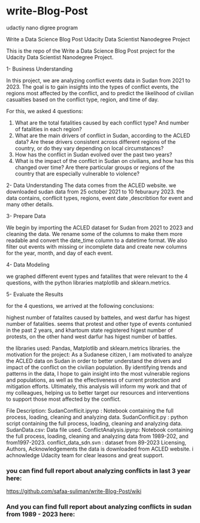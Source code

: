 # write-Blog-Post
udactiy nano digree program

Write a Data Science Blog Post
Udacity Data Scientist Nanodegree Project

This is the repo of the Write a Data Science Blog Post project for the Udacity Data Scientist Nanodegree Project.

1- Business Understanding

In this project, we are analyzing conflict events data in Sudan from 2021 to 2023. The goal is to gain insights into the types of conflict events, the regions most affected by the conflict, and to predict the likelihood of civilian casualties based on the conflict type, region, and time of day.


For this, we asked 4 questions:
1. What are the total fatalities caused by each conflict type? And number of fatalities in each region?
2. What are the main drivers of conflict in Sudan, according to the ACLED data? Are these drivers consistent across different regions of the country, or do they vary depending on local circumstances?
3. How has the conflict in Sudan evolved over the past two years?
4. What is the impact of the conflict in Sudan on civilians, and how has this changed over time? Are there particular groups or regions of the country that are especially vulnerable to violence?

2- Data Understanding
The data comes from the ACLED website. we downloaded sudan data from 25 october 2021 to 10 feburaury 2023.
the data contains, conflicit types, regions, event date ,describtion for event and many other details.


3- Prepare Data

We begin by importing the ACLED dataset for Sudan from 2021 to 2023 and cleaning the data. We rename some of the columns to make them more readable and convert the date_time column to a datetime format. We also filter out events with missing or incomplete data and create new columns for the year, month, and day of each event.

4- Data Modeling

we graphed different event types and fatailites that were relevant to the 4 questions, with the python libraries matplotlib and sklearn.metrics.

5- Evaluate the Results

for the 4 questions, we arrived at the following conclusions:

highest number of fatalites caused by batteles, and west darfur has higest number of fatalities.
seems that protest and other type of events contunied in the past 2 years, and khartoum state registered higest number of protests, on the other hand west darfur has higest number of battles.


the libraries used: Pandas, Matplotlib and sklearn.metrics libraries. 
the motivation for the project: As a Sudanese citizen, I am motivated to analyze the ACLED data on Sudan in order to better understand the drivers and impact of the conflict on the civilian population. 
By identifying trends and patterns in the data, I hope to gain insight into the most vulnerable regions and populations, 
as well as the effectiveness of current protection and mitigation efforts. Ultimately, 
this analysis will inform my work and that of my colleagues, helping us to better target our resources and interventions to support those most affected by the conflict.

File Description:
SudanConflicit.ipynp : Notebook containing the full process, loading, cleaning and analyzing data.
SudanConflicit.py : python script containing the full process, loading, cleaning and analyzing data.
SudanData.csv: Data file used.
ConflictAnalysis.ipynp: Notebook containing the full process, loading, cleaning and analyzing data from 1989-202, and from1997-2023.
conflict_data_sdn.svn : dataset from 89-2023
Licensing, Authors, Acknowledgements
the data is downloaded from ACLED website. i achnowledge Udacity team for clear leasons and great support.

### you can find full report about analyzing conflicts in last 3 year here:

  https://github.com/safaa-suliman/write-Blog-Post/wiki

### And you can find full report about analyzing conflicts in sudan from 1989 - 2023 here:
